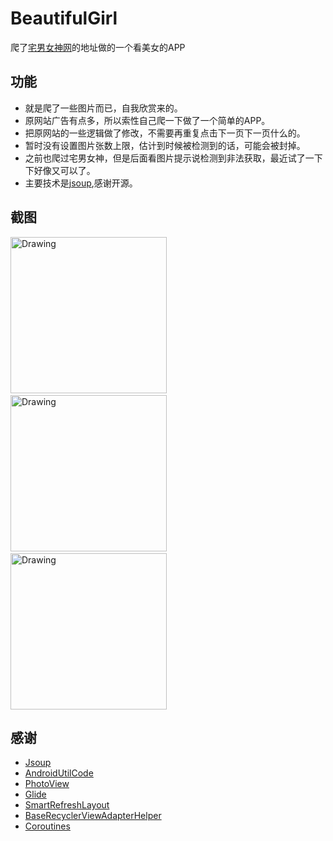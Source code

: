 # BeautifulGirl
爬了[宅男女神网](https://m.nvshens.net/gallery/)的地址做的一个看美女的APP

## 功能
* 就是爬了一些图片而已，自我欣赏来的。
* 原网站广告有点多，所以索性自己爬一下做了一个简单的APP。
* 把原网站的一些逻辑做了修改，不需要再重复点击下一页下一页什么的。
* 暂时没有设置图片张数上限，估计到时候被检测到的话，可能会被封掉。
* 之前也爬过宅男女神，但是后面看图片提示说检测到非法获取，最近试了一下下好像又可以了。
* 主要技术是[jsoup](https://www.open-open.com/jsoup/),感谢开源。


## 截图


<img src="1.jpg" alt="Drawing" width="250px" />   &nbsp;&nbsp;
<img src="2.jpg" alt="Drawing" width="250px" />   &nbsp;&nbsp;
<img src="3.jpg" alt="Drawing" width="250px" />


## 感谢
* [Jsoup](https://www.open-open.com/jsoup/)
* [AndroidUtilCode](https://github.com/Blankj/AndroidUtilCode/blob/master/lib/utilcode/README-CN.md)
* [PhotoView](https://github.com/chrisbanes/PhotoView)
* [Glide](https://github.com/bumptech/glide)
* [SmartRefreshLayout](https://github.com/scwang90/SmartRefreshLayout/tree/androidx)
* [BaseRecyclerViewAdapterHelper](https://github.com/CymChad/BaseRecyclerViewAdapterHelper/tree/androidx)
* [Coroutines](https://github.com/Kotlin/kotlinx.coroutines)

